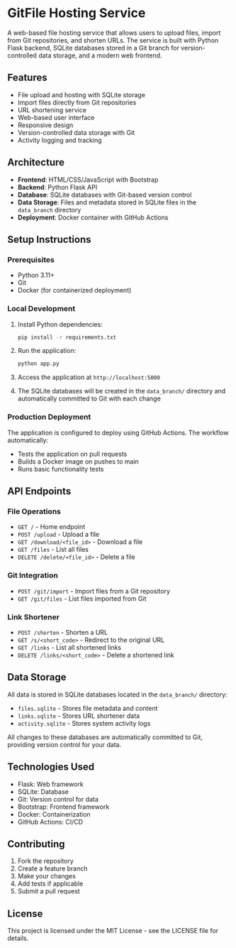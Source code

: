 # GitFile Hosting Service

A web-based file hosting service that allows users to upload files, import from Git repositories, and shorten URLs. The service is built with Python Flask backend, SQLite databases stored in a Git branch for version-controlled data storage, and a modern web frontend.

## Features

- File upload and hosting with SQLite storage
- Import files directly from Git repositories
- URL shortening service
- Web-based user interface
- Responsive design
- Version-controlled data storage with Git
- Activity logging and tracking

## Architecture

- **Frontend**: HTML/CSS/JavaScript with Bootstrap
- **Backend**: Python Flask API
- **Database**: SQLite databases with Git-based version control
- **Data Storage**: Files and metadata stored in SQLite files in the `data_branch` directory
- **Deployment**: Docker container with GitHub Actions

## Setup Instructions

### Prerequisites

- Python 3.11+
- Git
- Docker (for containerized deployment)

### Local Development

1. Install Python dependencies:
   ```bash
   pip install -r requirements.txt
   ```

2. Run the application:
   ```bash
   python app.py
   ```

3. Access the application at `http://localhost:5000`

4. The SQLite databases will be created in the `data_branch/` directory and automatically committed to Git with each change

### Production Deployment

The application is configured to deploy using GitHub Actions. The workflow automatically:
- Tests the application on pull requests
- Builds a Docker image on pushes to main
- Runs basic functionality tests

## API Endpoints

### File Operations
- `GET /` - Home endpoint
- `POST /upload` - Upload a file
- `GET /download/<file_id>` - Download a file
- `GET /files` - List all files
- `DELETE /delete/<file_id>` - Delete a file

### Git Integration
- `POST /git/import` - Import files from a Git repository
- `GET /git/files` - List files imported from Git

### Link Shortener
- `POST /shorten` - Shorten a URL
- `GET /s/<short_code>` - Redirect to the original URL
- `GET /links` - List all shortened links
- `DELETE /links/<short_code>` - Delete a shortened link

## Data Storage

All data is stored in SQLite databases located in the `data_branch/` directory:
- `files.sqlite` - Stores file metadata and content
- `links.sqlite` - Stores URL shortener data
- `activity.sqlite` - Stores system activity logs

All changes to these databases are automatically committed to Git, providing version control for your data.

## Technologies Used

- Flask: Web framework
- SQLite: Database
- Git: Version control for data
- Bootstrap: Frontend framework
- Docker: Containerization
- GitHub Actions: CI/CD

## Contributing

1. Fork the repository
2. Create a feature branch
3. Make your changes
4. Add tests if applicable
5. Submit a pull request

## License

This project is licensed under the MIT License - see the LICENSE file for details.